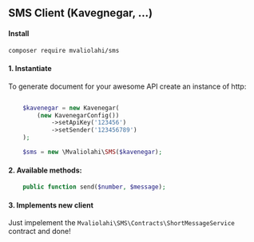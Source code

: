 ## SMS Client (Kavegnegar, ...)

#### Install

```bash
composer require mvaliolahi/sms
```

#### 1. Instantiate
To generate document for your awesome API create an instance of http:

```php

    $kavenegar = new Kavenegar(
        (new KavenegarConfig())
            ->setApiKey('123456')
            ->setSender('123456789')
    );

    $sms = new \Mvaliolahi\SMS($kavenegar);

```

#### 2. Available methods:

```php
    public function send($number, $message);
```    


#### 3. Implements new client

Just impelement the `Mvaliolahi\SMS\Contracts\ShortMessageService` contract and done!